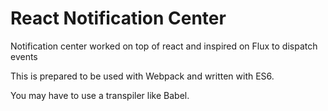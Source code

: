 # React Notification Center

Notification center worked on top of react and inspired on Flux to dispatch events

This is prepared to be used with Webpack and written with ES6.

You may have to use a transpiler like Babel.